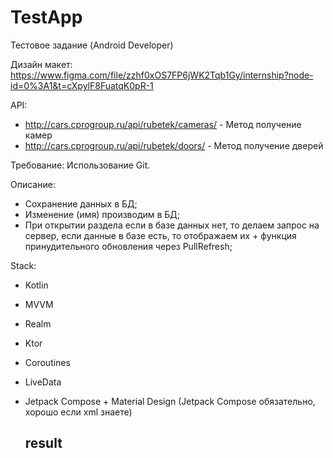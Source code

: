 # TestApp
Тестовое задание (Android Developer)

Дизайн макет: 
https://www.figma.com/file/zzhf0xOS7FP6jWK2Tqb1Gy/internship?node-id=0%3A1&t=cXpylF8FuatqK0pR-1

API:
- http://cars.cprogroup.ru/api/rubetek/cameras/ - Метод получение камер
- http://cars.cprogroup.ru/api/rubetek/doors/ - Метод получение дверей

Требование: 
Использование Git.

Описание: 
- Сохранение данных в БД; 
- Изменение (имя) производим в БД; 
- При открытии раздела если в базе данных нет, то делаем запрос на сервер, если данные в базе есть, то отображаем их + функция принудительного обновления через PullRefresh; 

Stack:
- Kotlin
- MVVM
- Realm
- Ktor
- Coroutines
- LiveData
- Jetpack Compose + Material Design (Jetpack Сompose обязательно, хорошо если xml знаете)

  ## result
  
